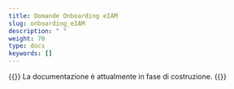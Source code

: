 ```yaml
---
title: Domande Onboarding eIAM 
slug: onboarding_eIAM
description: " "
weight: 70
type: docs
keywords: []
---
```


{{<alert color="info">}}
La documentazione è attualmente in fase di costruzione.
{{</alert>}}